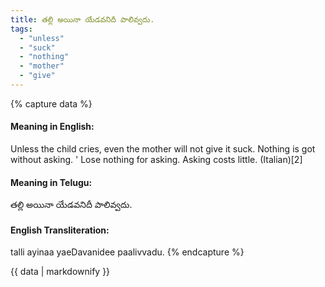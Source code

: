 ```yaml
---
title: తల్లి అయినా యేడవనిదీ పాలివ్వదు.
tags:
  - "unless"
  - "suck"
  - "nothing"
  - "mother"
  - "give"
---
```


{% capture data %}
#### Meaning in English:
Unless the child cries, even the mother will not give it suck.
Nothing is got without asking. '
Lose nothing for asking.
Asking costs little. (Italian)[2]

#### Meaning in Telugu:
తల్లి అయినా యేడవనిదీ పాలివ్వదు.

#### English Transliteration:
talli ayinaa yaeDavanidee paalivvadu.
{% endcapture %}

<div class="notice">{{ data | markdownify }}</div>

